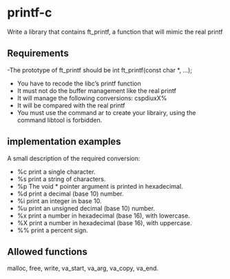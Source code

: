 # printf-c

Write a library that contains ft_printf, a function
that will mimic the real printf
## Requirements
-The prototype of ft_printf should be int ft_printf(const char *, ...);
- You have to recode the libc’s printf function
- It must not do the buffer management like the real printf
- It will manage the following conversions: cspdiuxX%
- It will be compared with the real printf
- You must use the command ar to create your librairy, using the command libtool
is forbidden.

## implementation examples 
A small description of the required conversion:
- %c print a single character.
- %s print a string of characters.
- %p The void * pointer argument is printed in hexadecimal.
- %d print a decimal (base 10) number.
- %i print an integer in base 10.
- %u print an unsigned decimal (base 10) number.
- %x print a number in hexadecimal (base 16), with lowercase.
- %X print a number in hexadecimal (base 16), with uppercase.
- %% print a percent sign.

## Allowed functions
malloc, free, write, va_start, va_arg, va_copy,
va_end.
